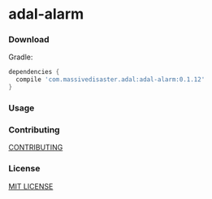 # adal-alarm

### Download

Gradle:

```gradle
dependencies {
  compile 'com.massivedisaster.adal:adal-alarm:0.1.12'
}
```
### Usage

### Contributing
[CONTRIBUTING](../CONTRIBUTING.md)

### License
[MIT LICENSE](../LICENSE.md)